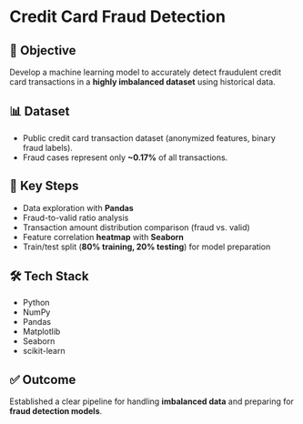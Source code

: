 # Credit Card Fraud Detection

## 🎯 Objective  
Develop a machine learning model to accurately detect fraudulent credit card transactions in a **highly imbalanced dataset** using historical data.

## 📊 Dataset  
- Public credit card transaction dataset (anonymized features, binary fraud labels).  
- Fraud cases represent only **~0.17%** of all transactions.  

## 🔑 Key Steps  
- Data exploration with **Pandas**  
- Fraud-to-valid ratio analysis  
- Transaction amount distribution comparison (fraud vs. valid)  
- Feature correlation **heatmap** with **Seaborn**  
- Train/test split (**80% training, 20% testing**) for model preparation  

## 🛠️ Tech Stack  
- Python  
- NumPy  
- Pandas  
- Matplotlib  
- Seaborn  
- scikit-learn  

## ✅ Outcome  
Established a clear pipeline for handling **imbalanced data** and preparing for **fraud detection models**.
